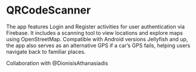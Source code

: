 # QRCodeScanner
The app features Login and Register activities for user authentication via Firebase. It includes a scanning tool to view locations and explore maps using OpenStreetMap. Compatible with Android versions Jellyfish and up, the app also serves as an alternative GPS if a car’s GPS fails, helping users navigate back to familiar places.

Collaboration with @DionisisAthanasiadis
